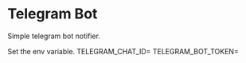 # Telegram Bot

Simple telegram bot notifier. 

Set the env variable. 
TELEGRAM_CHAT_ID=<chat id>
TELEGRAM_BOT_TOKEN=<token>
